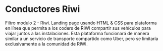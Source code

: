 # Conductores Riwi

Filtro modulo 2 - Riwi. Landing page usando HTML &amp; CSS para plataforma en línea que permita a los coders de RIWI compartir sus vehículos para viajar juntos a las instalaciones. Esta plataforma funcionará de manera similar a un servicio de transporte compartido como Uber, pero se limitaría exclusivamente a la comunidad de RIWI.
    
